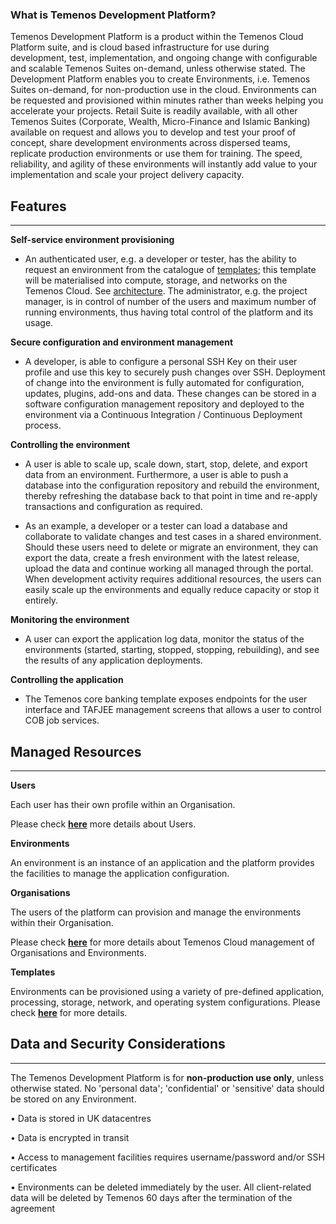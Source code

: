 ### What is Temenos Development Platform?

Temenos Development Platform is a product within the Temenos Cloud Platform suite, and is cloud based infrastructure for use during development, test, implementation, and ongoing change with configurable and scalable Temenos Suites on-demand, unless otherwise stated. The Development Platform enables you to create Environments, i.e. Temenos Suites on-demand, for non-production use in the cloud. Environments can be requested and provisioned within minutes rather than weeks helping you accelerate your projects. Retail Suite is readily available, with all other Temenos Suites (Corporate, Wealth, Micro-Finance and Islamic Banking) available on request and allows you to develop and test your proof of concept, share development environments across dispersed teams, replicate production environments or use them for training. The speed, reliability, and agility of these environments will instantly add value to your implementation and scale your project delivery capacity.


## **Features**

----------

**Self-service environment provisioning**

- An authenticated user, e.g. a developer or tester, has the ability to request an environment from the catalogue of [templates](./temenos-cloud-templates.md); this template will be materialised into compute, storage, and networks on the Temenos Cloud. See [architecture](./architecture.md). The  administrator, e.g. the project manager, is in  control of number of the users and maximum number of running environments, thus having total control of the platform and its usage.

**Secure configuration and environment management**

- A developer, is able to configure a personal SSH Key on their user profile and use this key to securely push changes over SSH.  Deployment of change into the environment is fully automated for configuration, updates, plugins, add-ons and data.  These changes can be stored in a software configuration management repository and deployed to the environment via a Continuous Integration / Continuous Deployment process.

**Controlling the environment**

- A user is able to scale up, scale down, start, stop, delete, and export data from an environment.  Furthermore, a user is able to push a database into the configuration repository and rebuild the environment, thereby refreshing the database back to that point in time and re-apply transactions and configuration as required. 

- As an example, a developer or a tester can load a database and collaborate to validate changes and test cases in a shared environment. Should these users need to delete or migrate an environment, they can export the data, create a fresh environment with the latest release, upload the data and continue working all managed through the portal.  When development activity requires additional resources, the users can easily scale up the environments and equally reduce capacity or stop it entirely.

**Monitoring the environment**

- A user can export the application log data, monitor the status of the environments (started, starting, stopped, stopping, rebuilding), and see the results of any application deployments.


**Controlling the application**

- The Temenos core banking template exposes endpoints for the user interface and TAFJEE management screens that allows a user to control COB job services.


## Managed Resources

----------

**Users**

Each user has their own profile within an Organisation.

Please check [**here**](./users.md) more details about Users.

**Environments**

An environment is an instance of an application and the platform provides the facilities to manage the application configuration.

**Organisations**

The users of the platform can provision and manage the environments within their Organisation.

Please check [**here**](./techguides/environment-creation-in-paas.md) for more details about Temenos Cloud management of Organisations and Environments.

**Templates**

Environments can be provisioned using a variety of pre-defined application, processing, storage, network, and operating system configurations. Please check [**here**](./temenos-cloud-templates.md) for more details. 


## **Data and Security Considerations**

----------

The Temenos Development Platform  is for **non-production use only**, unless otherwise stated.  No 'personal data'; 'confidential' or 'sensitive' data should be stored on any Environment.

•   Data is stored in UK datacentres

•   Data is encrypted in transit

•   Access to management facilities requires username/password and/or SSH certificates

•   Environments can be deleted immediately by the user. All client-related data will be deleted by Temenos 60 days 
after the termination of the agreement











